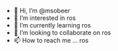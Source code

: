 - 👋 Hi, I’m @msobeer
- 👀 I’m interested in ros
- 🌱 I’m currently learning ros
- 💞️ I’m looking to collaborate on ros
- 📫 How to reach me ... ros

<!---
msobeer/msobeer is a ✨ special ✨ repository because its `README.md` (this file) appears on your GitHub profile.
You can click the Preview link to take a look at your changes.
--->
